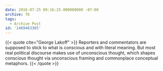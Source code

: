 ```yaml
---
date: 2016-07-25 09:16:25.000000000 -07:00
archive: fb
tags: 
  - Archive Post
id: '1469463385'
---
```


{{< quote cite="George Lakoff" >}}
Reporters and commentators are supposed to stick to what is conscious and with literal meaning. But most real political discourse makes use of unconscious thought, which shapes conscious thought via unconscious framing and commonplace conceptual metaphors.
{{< /quote >}}
